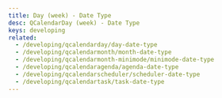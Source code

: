 ```yaml
---
title: Day (week) - Date Type
desc: QCalendarDay (week) - Date Type
keys: developing
related:
  - /developing/qcalendarday/day-date-type
  - /developing/qcalendarmonth/month-date-type
  - /developing/qcalendarmonth-minimode/minimode-date-type
  - /developing/qcalendaragenda/agenda-date-type
  - /developing/qcalendarscheduler/scheduler-date-type
  - /developing/qcalendartask/task-date-type
---
```


<example-viewer
  title="Date Type"
  file="WeekDateType"
  codepen-title="QCalendarDay"
/>
